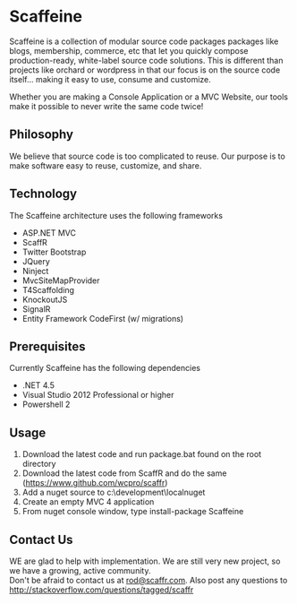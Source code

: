 Scaffeine
=========

Scaffeine is a collection of modular source code packages packages like blogs, membership, 
commerce, etc that let you quickly compose production-ready, white-label source code solutions.  This is different than projects like
orchard or wordpress in that our focus is on the source code itself... making it easy to use, consume and customize.

Whether you are making a Console Application or a MVC Website, our tools make it possible to never write the same code
twice!

Philosophy
-----
We believe that source code is too complicated to reuse.  Our purpose is to make software easy to reuse, customize, and share.

Technology
-----
The Scaffeine architecture uses the following frameworks

* ASP.NET MVC
* ScaffR
* Twitter Bootstrap
* JQuery
* Ninject
* MvcSiteMapProvider
* T4Scaffolding
* KnockoutJS
* SignalR
* Entity Framework CodeFirst (w/ migrations)

Prerequisites
------
Currently Scaffeine has the following dependencies

* .NET 4.5
* Visual Studio 2012 Professional or higher
* Powershell 2

Usage
------
1. Download the latest code and run package.bat found on the root directory
2. Download the latest code from ScaffR and do the same (https://www.github.com/wcpro/scaffr)
3. Add a nuget source to c:\development\localnuget
4. Create an empty MVC 4 application
5. From nuget console window, type install-package Scaffeine

Contact Us
------
WE are glad to help with implementation.  We are still very new project, so we have a growing, active community.  
Don't be afraid to contact us at rod@scaffr.com.  Also post any questions to http://stackoverflow.com/questions/tagged/scaffr